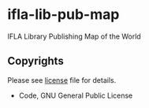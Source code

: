 # ifla-lib-pub-map
IFLA Library Publishing Map of the World


## Copyrights

Please see [license](https://github.com/jasonzou/ifla-lib-pub-map/blob/master/LICENSE) file for details.
- Code, GNU General Public License
